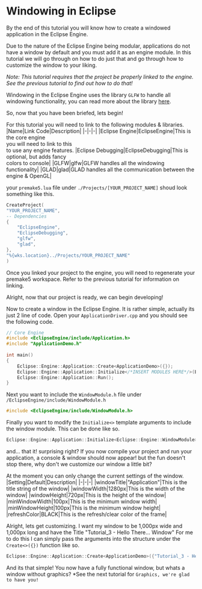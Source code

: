 # Windowing in Eclipse
By the end of this tutorial you will know how to create a windowed application in the Eclipse Engine.
	
Due to the nature of the Eclipse Engine being modular, applications do not have a window by default and you must add it as an engine module. In this tutorial we will go through on how to do just that and go through how to customize the window to your liking.

*Note: This tutorial requires that the project be properly linked to the engine. See the previous tutorial to find out how to do that!*

Windowing in the Eclipse Engine uses the library `GLFW` to handle all windowing functionality, you can read more about the library [here]().

So, now that you have been briefed, lets begin!
	
For this tutorial you will need to link to the following modules & libraries.
|Name|Link Code|Description|
|-|-|-|
|Eclipse Engine|EclipseEngine|This is the core engine<br>you will need to link to this<br>to use any engine features.
|Eclipse Debugging|EclipseDebugging|This is optional, but adds fancy<br>colors to console|
|GLFW|glfw|GLFW handles all the windowing functionality|
|GLAD|glad|GLAD handles all the communication between the engine & OpenGL|

your `premake5.lua` file under `./Projects/[YOUR_PROJECT_NAME]` shoud look something like this.
```lua
CreateProject(
"YOUR_PROJECT_NAME",
-- Dependencies
{
    "EclipseEngine",
    "EclipseDebugging",
    "glfw",
    "glad",
},
"%{wks.location}../Projects/YOUR_PROJECT_NAME"
)
```
	
Once you linked your project to the engine, you will need to regenerate your premake5 workspace. Refer to the previous tutorial for information on linking.
	
Alright, now that our project is ready, we can begin developing!
	
Now to create a window in the Eclipse Engine. It is rather simple, actually its just 2 line of code. Open your `ApplicationDriver.cpp` and you should see the following code.
```cpp
// Core Engine
#include <EclipseEngine/include/Application.h>
#include "ApplicationDemo.h"
	
int main()
{
	Eclipse::Engine::Application::Create<ApplicationDemo>({});
	Eclipse::Engine::Application::Initialize</*INSERT MODULES HERE*/>(Eclipse::Engine::Application::Instance);
	Eclipse::Engine::Application::Run();
}
```

Next you want to include the `WindowModule.h` file under `/EclipseEngine/include/WindowModule.h`

```cpp
#include <EclipseEngine/include/WindowModule.h>
```

Finally you want to modify the `Initialize<>` template arguments to include the window module. This can be done like so.

```cpp
Eclipse::Engine::Application::Initialize<Eclipse::Engine::WindowModule>(Eclipse::Engine::Application::Instance);
```
	
and... that it! surprising right? If you now compile your project and run your application, a console & window should now appear! but the fun doesn't stop there, why don't we customize our window a little bit?

At the moment you can only change the current settings of the window.
|Setting|Default|Description|
|-|-|-|
|windowTitle|"Application"|This is the title string of the window|
|windowWidth|1280px|This is the width of the window|
|windowHeight|720px|This is the height of the window|
|minWindowWidth|100px|This is the minimum window width|
|minWindowHeight|100px|This is the minimum window height|
|refreshColor|BLACK|This is the refresh/clear color of the frame|

Alright, lets get customizing. I want my window to be 1,000px wide and 1,000px long and have the Title "Tutorial_3 - Hello There... Window"
For me to do this I can simply pass the arguments into the structure under the `Create<>({})` function like so.
```cpp
Eclipse::Engine::Application::Create<ApplicationDemo>({"Tutorial_3 - Hello There... Window", 1000,1000,100,100});
```

And its that simple! You now have a fully functional window, but whats a window without graphics?
*See the next tutorial for `Graphics, we're glad to have you!`
	
